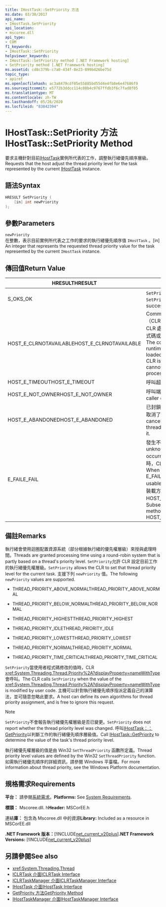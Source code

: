 ```yaml
---
title: IHostTask::SetPriority 方法
ms.date: 03/30/2017
api_name:
- IHostTask.SetPriority
api_location:
- mscoree.dll
api_type:
- COM
f1_keywords:
- IHostTask::SetPriority
helpviewer_keywords:
- IHostTask::SetPriority method [.NET Framework hosting]
- SetPriority method [.NET Framework hosting]
ms.assetid: cd8c379b-c7a0-434f-8e23-899bd26be75d
topic_type:
- apiref
ms.openlocfilehash: ac3a8479cdf05e55885bd55d4e4fb8e6e47686f9
ms.sourcegitcommit: e5772b3ddcc114c80b4c9767ffdb3f6c7fad8f05
ms.translationtype: MT
ms.contentlocale: zh-TW
ms.lasthandoff: 05/26/2020
ms.locfileid: "83842394"
---
```

# <a name="ihosttasksetpriority-method"></a><span data-ttu-id="4cfd4-102">IHostTask::SetPriority 方法</span><span class="sxs-lookup"><span data-stu-id="4cfd4-102">IHostTask::SetPriority Method</span></span>
<span data-ttu-id="4cfd4-103">要求主機針對目前[IHostTask](ihosttask-interface.md)實例所代表的工作，調整執行緒優先順序層級。</span><span class="sxs-lookup"><span data-stu-id="4cfd4-103">Requests that the host adjust the thread priority level for the task represented by the current [IHostTask](ihosttask-interface.md) instance.</span></span>  
  
## <a name="syntax"></a><span data-ttu-id="4cfd4-104">語法</span><span class="sxs-lookup"><span data-stu-id="4cfd4-104">Syntax</span></span>  
  
```cpp  
HRESULT SetPriority (  
    [in] int newPriority  
);  
```  
  
## <a name="parameters"></a><span data-ttu-id="4cfd4-105">參數</span><span class="sxs-lookup"><span data-stu-id="4cfd4-105">Parameters</span></span>  
 `newPriority`  
 <span data-ttu-id="4cfd4-106">在整數，表示目前實例所代表之工作的要求的執行緒優先順序值 `IHostTask` 。</span><span class="sxs-lookup"><span data-stu-id="4cfd4-106">[in] An integer that represents the requested thread priority value for the task represented by the current `IHostTask` instance.</span></span>  
  
## <a name="return-value"></a><span data-ttu-id="4cfd4-107">傳回值</span><span class="sxs-lookup"><span data-stu-id="4cfd4-107">Return Value</span></span>  
  
|<span data-ttu-id="4cfd4-108">HRESULT</span><span class="sxs-lookup"><span data-stu-id="4cfd4-108">HRESULT</span></span>|<span data-ttu-id="4cfd4-109">描述</span><span class="sxs-lookup"><span data-stu-id="4cfd4-109">Description</span></span>|  
|-------------|-----------------|  
|<span data-ttu-id="4cfd4-110">S_OK</span><span class="sxs-lookup"><span data-stu-id="4cfd4-110">S_OK</span></span>|<span data-ttu-id="4cfd4-111">`SetPriority`已成功傳回。</span><span class="sxs-lookup"><span data-stu-id="4cfd4-111">`SetPriority` returned successfully.</span></span>|  
|<span data-ttu-id="4cfd4-112">HOST_E_CLRNOTAVAILABLE</span><span class="sxs-lookup"><span data-stu-id="4cfd4-112">HOST_E_CLRNOTAVAILABLE</span></span>|<span data-ttu-id="4cfd4-113">Common language runtime （CLR）尚未載入進程中，或 CLR 處於無法執行 managed 程式碼或成功處理呼叫的狀態。</span><span class="sxs-lookup"><span data-stu-id="4cfd4-113">The common language runtime (CLR) has not been loaded into a process, or the CLR is in a state in which it cannot run managed code or process the call successfully.</span></span>|  
|<span data-ttu-id="4cfd4-114">HOST_E_TIMEOUT</span><span class="sxs-lookup"><span data-stu-id="4cfd4-114">HOST_E_TIMEOUT</span></span>|<span data-ttu-id="4cfd4-115">呼叫超時。</span><span class="sxs-lookup"><span data-stu-id="4cfd4-115">The call timed out.</span></span>|  
|<span data-ttu-id="4cfd4-116">HOST_E_NOT_OWNER</span><span class="sxs-lookup"><span data-stu-id="4cfd4-116">HOST_E_NOT_OWNER</span></span>|<span data-ttu-id="4cfd4-117">呼叫端沒有擁有鎖定。</span><span class="sxs-lookup"><span data-stu-id="4cfd4-117">The caller does not own the lock.</span></span>|  
|<span data-ttu-id="4cfd4-118">HOST_E_ABANDONED</span><span class="sxs-lookup"><span data-stu-id="4cfd4-118">HOST_E_ABANDONED</span></span>|<span data-ttu-id="4cfd4-119">已封鎖的執行緒或光纖在等候時取消了事件。</span><span class="sxs-lookup"><span data-stu-id="4cfd4-119">An event was canceled while a blocked thread or fiber was waiting on it.</span></span>|  
|<span data-ttu-id="4cfd4-120">E_FAIL</span><span class="sxs-lookup"><span data-stu-id="4cfd4-120">E_FAIL</span></span>|<span data-ttu-id="4cfd4-121">發生不明的嚴重失敗。</span><span class="sxs-lookup"><span data-stu-id="4cfd4-121">An unknown catastrophic failure occurred.</span></span> <span data-ttu-id="4cfd4-122">當方法傳回 E_FAIL 時，CLR 就無法在進程內使用。</span><span class="sxs-lookup"><span data-stu-id="4cfd4-122">When a method returns E_FAIL, the CLR is no longer usable within the process.</span></span> <span data-ttu-id="4cfd4-123">對裝載方法的後續呼叫會傳回 HOST_E_CLRNOTAVAILABLE。</span><span class="sxs-lookup"><span data-stu-id="4cfd4-123">Subsequent calls to hosting methods return HOST_E_CLRNOTAVAILABLE.</span></span>|  
  
## <a name="remarks"></a><span data-ttu-id="4cfd4-124">備註</span><span class="sxs-lookup"><span data-stu-id="4cfd4-124">Remarks</span></span>  
 <span data-ttu-id="4cfd4-125">執行緒會使用迴圈配置資源系統（部分根據執行緒的優先權層級）來授與處理時間。</span><span class="sxs-lookup"><span data-stu-id="4cfd4-125">Threads are granted processing time using a round-robin system that is partly based on a thread's priority level.</span></span> <span data-ttu-id="4cfd4-126">`SetPriority`允許 CLR 設定目前工作的執行緒優先權層級。</span><span class="sxs-lookup"><span data-stu-id="4cfd4-126">`SetPriority` allows the CLR to set that thread priority level for the current task.</span></span> <span data-ttu-id="4cfd4-127">支援下列 `newPriority` 值。</span><span class="sxs-lookup"><span data-stu-id="4cfd4-127">The following `newPriority` values are supported.</span></span>  
  
- <span data-ttu-id="4cfd4-128">THREAD_PRIORITY_ABOVE_NORMAL</span><span class="sxs-lookup"><span data-stu-id="4cfd4-128">THREAD_PRIORITY_ABOVE_NORMAL</span></span>  
  
- <span data-ttu-id="4cfd4-129">THREAD_PRIORITY_BELOW_NORMAL</span><span class="sxs-lookup"><span data-stu-id="4cfd4-129">THREAD_PRIORITY_BELOW_NORMAL</span></span>  
  
- <span data-ttu-id="4cfd4-130">THREAD_PRIORITY_HIGHEST</span><span class="sxs-lookup"><span data-stu-id="4cfd4-130">THREAD_PRIORITY_HIGHEST</span></span>  
  
- <span data-ttu-id="4cfd4-131">THREAD_PRIORITY_IDLE</span><span class="sxs-lookup"><span data-stu-id="4cfd4-131">THREAD_PRIORITY_IDLE</span></span>  
  
- <span data-ttu-id="4cfd4-132">THREAD_PRIORITY_LOWEST</span><span class="sxs-lookup"><span data-stu-id="4cfd4-132">THREAD_PRIORITY_LOWEST</span></span>  
  
- <span data-ttu-id="4cfd4-133">THREAD_PRIORITY_NORMAL</span><span class="sxs-lookup"><span data-stu-id="4cfd4-133">THREAD_PRIORITY_NORMAL</span></span>  
  
- <span data-ttu-id="4cfd4-134">THREAD_PRIORITY_TIME_CRITICAL</span><span class="sxs-lookup"><span data-stu-id="4cfd4-134">THREAD_PRIORITY_TIME_CRITICAL</span></span>  
  
 <span data-ttu-id="4cfd4-135">`SetPriority`當使用者程式碼修改的值時，CLR <xref:System.Threading.Thread.Priority%2A?displayProperty=nameWithType> 會呼叫。</span><span class="sxs-lookup"><span data-stu-id="4cfd4-135">The CLR calls `SetPriority` when the value of the <xref:System.Threading.Thread.Priority%2A?displayProperty=nameWithType> is modified by user code.</span></span> <span data-ttu-id="4cfd4-136">主機可以針對執行緒優先順序指派定義自己的演算法，並可隨意忽略此要求。</span><span class="sxs-lookup"><span data-stu-id="4cfd4-136">A host can define its own algorithms for thread priority assignment, and is free to ignore this request.</span></span>  
  
> [!NOTE]
> <span data-ttu-id="4cfd4-137">`SetPriority`不會報告執行緒優先權層級是否已變更。</span><span class="sxs-lookup"><span data-stu-id="4cfd4-137">`SetPriority` does not report whether the thread priority level was changed.</span></span> <span data-ttu-id="4cfd4-138">呼叫[IHostTask：： GetPriority](ihosttask-getpriority-method.md)以判斷工作的執行緒優先順序層級值。</span><span class="sxs-lookup"><span data-stu-id="4cfd4-138">Call [IHostTask::GetPriority](ihosttask-getpriority-method.md) to determine the value of the task's thread priority level.</span></span>  
  
 <span data-ttu-id="4cfd4-139">執行緒優先權層級的值是由 Win32 `SetThreadPriority` 函數所定義。</span><span class="sxs-lookup"><span data-stu-id="4cfd4-139">Thread priority level values are defined by the Win32 `SetThreadPriority` function.</span></span> <span data-ttu-id="4cfd4-140">如需執行緒優先順序的詳細資訊，請參閱 Windows 平臺檔。</span><span class="sxs-lookup"><span data-stu-id="4cfd4-140">For more information about thread priority, see the Windows Platform documentation.</span></span>  
  
## <a name="requirements"></a><span data-ttu-id="4cfd4-141">規格需求</span><span class="sxs-lookup"><span data-stu-id="4cfd4-141">Requirements</span></span>  
 <span data-ttu-id="4cfd4-142">**平台：** 請參閱[系統需求](../../get-started/system-requirements.md)。</span><span class="sxs-lookup"><span data-stu-id="4cfd4-142">**Platforms:** See [System Requirements](../../get-started/system-requirements.md).</span></span>  
  
 <span data-ttu-id="4cfd4-143">**標頭：** Mscoree.dll. h</span><span class="sxs-lookup"><span data-stu-id="4cfd4-143">**Header:** MSCorEE.h</span></span>  
  
 <span data-ttu-id="4cfd4-144">連結**庫：** 包含為 Mscoree.dll 中的資源</span><span class="sxs-lookup"><span data-stu-id="4cfd4-144">**Library:** Included as a resource in MSCorEE.dll</span></span>  
  
 <span data-ttu-id="4cfd4-145">**.NET Framework 版本：**[!INCLUDE[net_current_v20plus](../../../../includes/net-current-v20plus-md.md)]</span><span class="sxs-lookup"><span data-stu-id="4cfd4-145">**.NET Framework Versions:** [!INCLUDE[net_current_v20plus](../../../../includes/net-current-v20plus-md.md)]</span></span>  
  
## <a name="see-also"></a><span data-ttu-id="4cfd4-146">另請參閱</span><span class="sxs-lookup"><span data-stu-id="4cfd4-146">See also</span></span>

- <xref:System.Threading.Thread>
- [<span data-ttu-id="4cfd4-147">ICLRTask 介面</span><span class="sxs-lookup"><span data-stu-id="4cfd4-147">ICLRTask Interface</span></span>](iclrtask-interface.md)
- [<span data-ttu-id="4cfd4-148">ICLRTaskManager 介面</span><span class="sxs-lookup"><span data-stu-id="4cfd4-148">ICLRTaskManager Interface</span></span>](iclrtaskmanager-interface.md)
- [<span data-ttu-id="4cfd4-149">IHostTask 介面</span><span class="sxs-lookup"><span data-stu-id="4cfd4-149">IHostTask Interface</span></span>](ihosttask-interface.md)
- [<span data-ttu-id="4cfd4-150">GetPriority 方法</span><span class="sxs-lookup"><span data-stu-id="4cfd4-150">GetPriority Method</span></span>](ihosttask-getpriority-method.md)
- [<span data-ttu-id="4cfd4-151">IHostTaskManager 介面</span><span class="sxs-lookup"><span data-stu-id="4cfd4-151">IHostTaskManager Interface</span></span>](ihosttaskmanager-interface.md)
